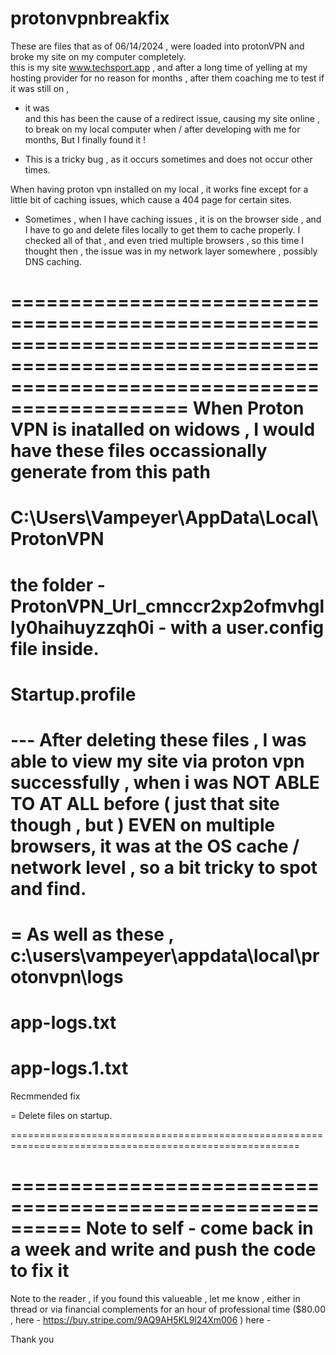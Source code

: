 # protonvpnbreakfix
These are files that as of 06/14/2024 , were loaded into protonVPN and broke my site on my computer completely.    
this is my site www.techsport.app , and after a long time of yelling at my hosting provider for no reason for months  , after them coaching me to test if it was still on ,
-  it was  
and this has been the cause of a redirect issue, causing my site online , to break on my local computer when / after developing with me for months, But I finally found it !  

- This is a tricky bug , as it occurs sometimes and does not occur other  times. 

When having proton vpn installed on my local , it works fine except for a little bit of caching issues, which cause a 404 page for certain sites. 
- Sometimes , when I have caching issues , it is on the browser side , and I have to go and delete files locally to get them 
to cache properly. I checked all of that , and even tried multiple browsers , so this time I thought then ,
the issue was  in my network layer somewhere , possibly DNS caching. 




=================================================================================================================================================
When Proton VPN is inatalled on widows , I would have these files occassionally generate from this path 
=
C:\Users\Vampeyer\AppData\Local\ProtonVPN
=
the folder - ProtonVPN_Url_cmnccr2xp2ofmvhglly0haihuyzzqh0i - with a user.config file inside. 
=
Startup.profile
=
--- After deleting these files , I was able to view my site via proton vpn successfully , when i was NOT ABLE TO AT ALL before
( just that site though , but )
 EVEN on multiple browsers, 
it was at the OS cache / network level , so a bit tricky to spot and find.  
=
=
As well as these  ,
c:\users\vampeyer\appdata\local\protonvpn\logs   
=
app-logs.txt
=
app-logs.1.txt
===========================================================================================================================================


Recmmended fix 

= Delete files on startup. 





========================================================================================================



==========================================================
Note to self - come back in a week and write and push the code to fix it  
==========================================================


Note to the reader , if you found this valueable , let me know , either in thread or   via financial complements 
for an hour of professional time ($80.00 , here  - https://buy.stripe.com/9AQ9AH5KL9l24Xm006 )
here  - 

Thank you  







